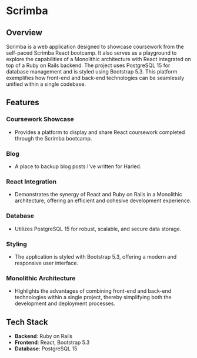# Scrimba

## Overview
Scrimba is a web application designed to showcase coursework from the self-paced Scrimba React bootcamp. It also serves as a playground to explore the capabilities of a Monolithic architecture with React integrated on top of a Ruby on Rails backend. The project uses PostgreSQL 15 for database management and is styled using Bootstrap 5.3. This platform exemplifies how front-end and back-end technologies can be seamlessly unified within a single codebase.

## Features

### Coursework Showcase
- Provides a platform to display and share React coursework completed through the Scrimba bootcamp.

### Blog
- A place to backup blog posts I've written for Harled.

### React Integration
- Demonstrates the synergy of React and Ruby on Rails in a Monolithic architecture, offering an efficient and cohesive development experience.

### Database
- Utilizes PostgreSQL 15 for robust, scalable, and secure data storage.

### Styling
- The application is styled with Bootstrap 5.3, offering a modern and responsive user interface.

### Monolithic Architecture
- Highlights the advantages of combining front-end and back-end technologies within a single project, thereby simplifying both the development and deployment processes.

## Tech Stack
- **Backend**: Ruby on Rails
- **Frontend**: React, Bootstrap 5.3
- **Database**: PostgreSQL 15
